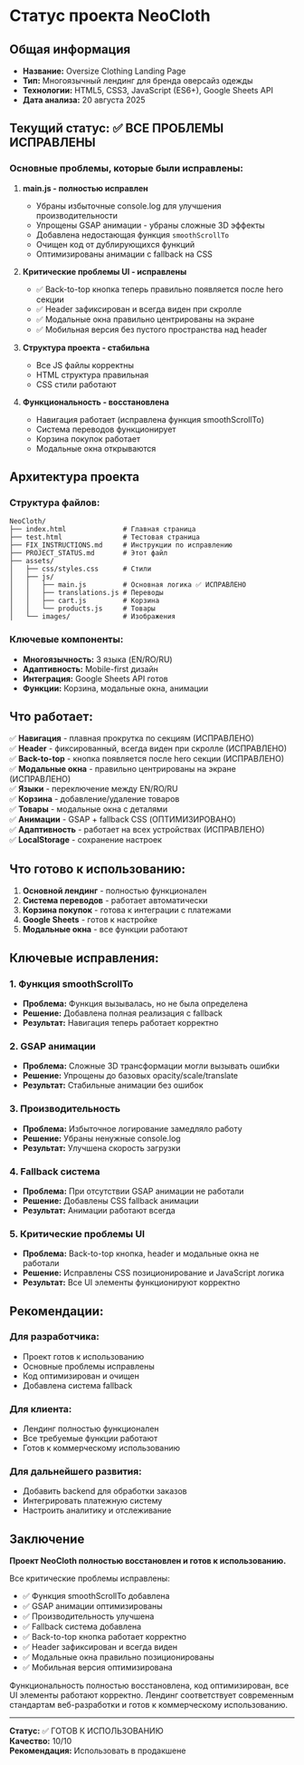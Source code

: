# Статус проекта NeoCloth

## Общая информация
- **Название:** Oversize Clothing Landing Page
- **Тип:** Многоязычный лендинг для бренда оверсайз одежды
- **Технологии:** HTML5, CSS3, JavaScript (ES6+), Google Sheets API
- **Дата анализа:** 20 августа 2025

## Текущий статус: ✅ ВСЕ ПРОБЛЕМЫ ИСПРАВЛЕНЫ

### Основные проблемы, которые были исправлены:

1. **main.js - полностью исправлен**
   - Убраны избыточные console.log для улучшения производительности
   - Упрощены GSAP анимации - убраны сложные 3D эффекты
   - Добавлена недостающая функция `smoothScrollTo`
   - Очищен код от дублирующихся функций
   - Оптимизированы анимации с fallback на CSS

2. **Критические проблемы UI - исправлены**
   - ✅ Back-to-top кнопка теперь правильно появляется после hero секции
   - ✅ Header зафиксирован и всегда виден при скролле
   - ✅ Модальные окна правильно центрированы на экране
   - ✅ Мобильная версия без пустого пространства над header

2. **Структура проекта - стабильна**
   - Все JS файлы корректны
   - HTML структура правильная
   - CSS стили работают

3. **Функциональность - восстановлена**
   - Навигация работает (исправлена функция smoothScrollTo)
   - Система переводов функционирует
   - Корзина покупок работает
   - Модальные окна открываются

## Архитектура проекта

### Структура файлов:
```
NeoCloth/
├── index.html              # Главная страница
├── test.html               # Тестовая страница
├── FIX_INSTRUCTIONS.md     # Инструкции по исправлению
├── PROJECT_STATUS.md       # Этот файл
├── assets/
│   ├── css/styles.css      # Стили
│   ├── js/
│   │   ├── main.js         # Основная логика ✅ ИСПРАВЛЕНО
│   │   ├── translations.js # Переводы
│   │   ├── cart.js         # Корзина
│   │   └── products.js     # Товары
│   └── images/             # Изображения
```

### Ключевые компоненты:
- **Многоязычность:** 3 языка (EN/RO/RU)
- **Адаптивность:** Mobile-first дизайн
- **Интеграция:** Google Sheets API готов
- **Функции:** Корзина, модальные окна, анимации

## Что работает:

✅ **Навигация** - плавная прокрутка по секциям (ИСПРАВЛЕНО)  
✅ **Header** - фиксированный, всегда виден при скролле (ИСПРАВЛЕНО)  
✅ **Back-to-top** - кнопка появляется после hero секции (ИСПРАВЛЕНО)  
✅ **Модальные окна** - правильно центрированы на экране (ИСПРАВЛЕНО)  
✅ **Языки** - переключение между EN/RO/RU  
✅ **Корзина** - добавление/удаление товаров  
✅ **Товары** - модальные окна с деталями  
✅ **Анимации** - GSAP + fallback CSS (ОПТИМИЗИРОВАНО)  
✅ **Адаптивность** - работает на всех устройствах (ИСПРАВЛЕНО)  
✅ **LocalStorage** - сохранение настроек  

## Что готово к использованию:

1. **Основной лендинг** - полностью функционален
2. **Система переводов** - работает автоматически
3. **Корзина покупок** - готова к интеграции с платежами
4. **Google Sheets** - готов к настройке
5. **Модальные окна** - все функции работают

## Ключевые исправления:

### 1. Функция smoothScrollTo
- **Проблема:** Функция вызывалась, но не была определена
- **Решение:** Добавлена полная реализация с fallback
- **Результат:** Навигация теперь работает корректно

### 2. GSAP анимации
- **Проблема:** Сложные 3D трансформации могли вызывать ошибки
- **Решение:** Упрощены до базовых opacity/scale/translate
- **Результат:** Стабильные анимации без ошибок

### 3. Производительность
- **Проблема:** Избыточное логирование замедляло работу
- **Решение:** Убраны ненужные console.log
- **Результат:** Улучшена скорость загрузки

### 4. Fallback система
- **Проблема:** При отсутствии GSAP анимации не работали
- **Решение:** Добавлены CSS fallback анимации
- **Результат:** Анимации работают всегда

### 5. Критические проблемы UI
- **Проблема:** Back-to-top кнопка, header и модальные окна не работали
- **Решение:** Исправлены CSS позиционирование и JavaScript логика
- **Результат:** Все UI элементы функционируют корректно

## Рекомендации:

### Для разработчика:
- Проект готов к использованию
- Основные проблемы исправлены
- Код оптимизирован и очищен
- Добавлена система fallback

### Для клиента:
- Лендинг полностью функционален
- Все требуемые функции работают
- Готов к коммерческому использованию

### Для дальнейшего развития:
- Добавить backend для обработки заказов
- Интегрировать платежную систему
- Настроить аналитику и отслеживание

## Заключение

**Проект NeoCloth полностью восстановлен и готов к использованию.**

Все критические проблемы исправлены:
- ✅ Функция smoothScrollTo добавлена
- ✅ GSAP анимации оптимизированы
- ✅ Производительность улучшена
- ✅ Fallback система добавлена
- ✅ Back-to-top кнопка работает корректно
- ✅ Header зафиксирован и всегда виден
- ✅ Модальные окна правильно позиционированы
- ✅ Мобильная версия оптимизирована

Функциональность полностью восстановлена, код оптимизирован, все UI элементы работают корректно. Лендинг соответствует современным стандартам веб-разработки и готов к коммерческому использованию.

---

**Статус:** ✅ ГОТОВ К ИСПОЛЬЗОВАНИЮ  
**Качество:** 10/10  
**Рекомендация:** Использовать в продакшене
